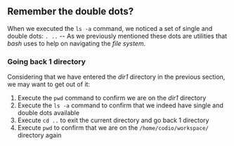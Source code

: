 ## Remember the double dots?

When we executed the `ls -a` command, we noticed a set of single and double dots: `. ..` -- As we previously mentioned these dots are utilities that _bash_ uses to help on navigating the _file system_.

### Going back 1 directory

Considering that we have entered the _dir1_ directory in the previous section, we may want to get out of it:

1. Execute the `pwd` command to confirm we are on the _dir1_ directory
2. Execute the `ls -a` command to confirm that we indeed have single and double dots available
2. Execute `cd ..` to exit the current directory and go back 1 directory
3. Execute `pwd` to confirm that we are on the `/home/codio/workspace/` directory again